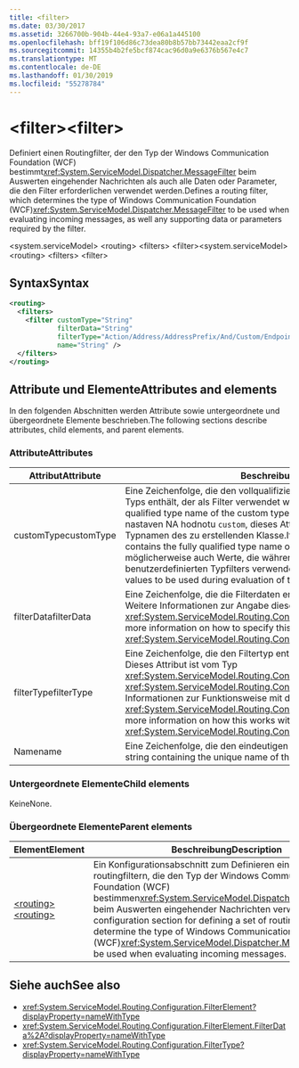 ```yaml
---
title: <filter>
ms.date: 03/30/2017
ms.assetid: 3266700b-904b-44e4-93a7-e06a1a445100
ms.openlocfilehash: bff19f106d86c73dea80b8b57bb73442eaa2cf9f
ms.sourcegitcommit: 14355b4b2fe5bcf874cac96d0a9e6376b567e4c7
ms.translationtype: MT
ms.contentlocale: de-DE
ms.lasthandoff: 01/30/2019
ms.locfileid: "55278784"
---
```

# <a name="filter"></a><span data-ttu-id="d3908-101">\<filter></span><span class="sxs-lookup"><span data-stu-id="d3908-101">\<filter></span></span>

<span data-ttu-id="d3908-102">Definiert einen Routingfilter, der den Typ der Windows Communication Foundation (WCF) bestimmt<xref:System.ServiceModel.Dispatcher.MessageFilter> beim Auswerten eingehender Nachrichten als auch alle Daten oder Parameter, die den Filter erforderlichen verwendet werden.</span><span class="sxs-lookup"><span data-stu-id="d3908-102">Defines a routing filter, which determines the type of Windows Communication Foundation (WCF)<xref:System.ServiceModel.Dispatcher.MessageFilter> to be used when evaluating incoming messages, as well any supporting data or parameters required by the filter.</span></span>

<span data-ttu-id="d3908-103">\<system.serviceModel> \<routing> \<filters> \<filter></span><span class="sxs-lookup"><span data-stu-id="d3908-103">\<system.serviceModel> \<routing> \<filters> \<filter></span></span>
  
## <a name="syntax"></a><span data-ttu-id="d3908-104">Syntax</span><span class="sxs-lookup"><span data-stu-id="d3908-104">Syntax</span></span>  
  
```xml  
<routing>
  <filters>
    <filter customType="String"
            filterData="String"
            filterType="Action/Address/AddressPrefix/And/Custom/Endpoint/MatchAll/XPath"
            name="String" />
  </filters>
</routing>
```  
  
## <a name="attributes-and-elements"></a><span data-ttu-id="d3908-105">Attribute und Elemente</span><span class="sxs-lookup"><span data-stu-id="d3908-105">Attributes and elements</span></span>

<span data-ttu-id="d3908-106">In den folgenden Abschnitten werden Attribute sowie untergeordnete und übergeordnete Elemente beschrieben.</span><span class="sxs-lookup"><span data-stu-id="d3908-106">The following sections describe attributes, child elements, and parent elements.</span></span>

### <a name="attributes"></a><span data-ttu-id="d3908-107">Attribute</span><span class="sxs-lookup"><span data-stu-id="d3908-107">Attributes</span></span>

| <span data-ttu-id="d3908-108">Attribut</span><span class="sxs-lookup"><span data-stu-id="d3908-108">Attribute</span></span>  | <span data-ttu-id="d3908-109">Beschreibung</span><span class="sxs-lookup"><span data-stu-id="d3908-109">Description</span></span> |
| ---------- | ----------- |
| <span data-ttu-id="d3908-110">customType</span><span class="sxs-lookup"><span data-stu-id="d3908-110">customType</span></span> | <span data-ttu-id="d3908-111">Eine Zeichenfolge, die den vollqualifizierten Typnamen des benutzerdefinierten Typs enthält, der als Filter verwendet werden soll.</span><span class="sxs-lookup"><span data-stu-id="d3908-111">A string containing the fully qualified type name of the custom type to be used as a filter.</span></span> <span data-ttu-id="d3908-112">Wenn `filterType` nastaven NA hodnotu `custom`, dieses Attribut enthält den vollqualifizierten Typnamen des zu erstellenden Klasse.</span><span class="sxs-lookup"><span data-stu-id="d3908-112">If `filterType` is set to `custom`, this attribute contains the fully qualified type name of the class to create.</span></span>  <span data-ttu-id="d3908-113">`filterData` enthält möglicherweise auch Werte, die während der Auswertung des benutzerdefinierten Typfilters verwendet werden.</span><span class="sxs-lookup"><span data-stu-id="d3908-113">`filterData` may also contain values to be used during evaluation of the custom type filter.</span></span> |
| <span data-ttu-id="d3908-114">filterData</span><span class="sxs-lookup"><span data-stu-id="d3908-114">filterData</span></span> | <span data-ttu-id="d3908-115">Eine Zeichenfolge, die die Filterdaten enthält.</span><span class="sxs-lookup"><span data-stu-id="d3908-115">A string containing the filter data.</span></span> <span data-ttu-id="d3908-116">Weitere Informationen zur Angabe dieses Attributs finden Sie unter <xref:System.ServiceModel.Routing.Configuration.FilterElement.FilterData%2A>.</span><span class="sxs-lookup"><span data-stu-id="d3908-116">For more information on how to specify this attribute, see <xref:System.ServiceModel.Routing.Configuration.FilterElement.FilterData%2A>.</span></span> |
| <span data-ttu-id="d3908-117">filterType</span><span class="sxs-lookup"><span data-stu-id="d3908-117">filterType</span></span> | <span data-ttu-id="d3908-118">Eine Zeichenfolge, die den Filtertyp enthält.</span><span class="sxs-lookup"><span data-stu-id="d3908-118">A string containing the filter type.</span></span> <span data-ttu-id="d3908-119">Dieses Attribut ist vom Typ <xref:System.ServiceModel.Routing.Configuration.FilterType>.</span><span class="sxs-lookup"><span data-stu-id="d3908-119">This attribute is of <xref:System.ServiceModel.Routing.Configuration.FilterType> type.</span></span>  <span data-ttu-id="d3908-120">Weitere Informationen zur Funktionsweise mit dem `filterData`-Attribut finden Sie unter  <xref:System.ServiceModel.Routing.Configuration.FilterElement.FilterData%2A>.</span><span class="sxs-lookup"><span data-stu-id="d3908-120">For more information on how this works with the `filterData` attribute, see <xref:System.ServiceModel.Routing.Configuration.FilterElement.FilterData%2A>.</span></span> |
| <span data-ttu-id="d3908-121">Name</span><span class="sxs-lookup"><span data-stu-id="d3908-121">name</span></span>       | <span data-ttu-id="d3908-122">Eine Zeichenfolge, die den eindeutigen Namen dieses Filterelements enthält.</span><span class="sxs-lookup"><span data-stu-id="d3908-122">A string containing the unique name of this filter element.</span></span> |

### <a name="child-elements"></a><span data-ttu-id="d3908-123">Untergeordnete Elemente</span><span class="sxs-lookup"><span data-stu-id="d3908-123">Child elements</span></span>

<span data-ttu-id="d3908-124">Keine</span><span class="sxs-lookup"><span data-stu-id="d3908-124">None.</span></span>

### <a name="parent-elements"></a><span data-ttu-id="d3908-125">Übergeordnete Elemente</span><span class="sxs-lookup"><span data-stu-id="d3908-125">Parent elements</span></span>

| <span data-ttu-id="d3908-126">Element</span><span class="sxs-lookup"><span data-stu-id="d3908-126">Element</span></span> | <span data-ttu-id="d3908-127">Beschreibung</span><span class="sxs-lookup"><span data-stu-id="d3908-127">Description</span></span> |
| ------- | ----------- |
| [<span data-ttu-id="d3908-128">\<routing></span><span class="sxs-lookup"><span data-stu-id="d3908-128">\<routing></span></span>](../../../../../docs/framework/configure-apps/file-schema/wcf/routing.md) | <span data-ttu-id="d3908-129">Ein Konfigurationsabschnitt zum Definieren eines Satzes von routingfiltern, die den Typ der Windows Communication Foundation (WCF) bestimmen<xref:System.ServiceModel.Dispatcher.MessageFilter> beim Auswerten eingehender Nachrichten verwendet werden.</span><span class="sxs-lookup"><span data-stu-id="d3908-129">A configuration section for defining a set of routing filters, which determine the type of Windows Communication Foundation (WCF)<xref:System.ServiceModel.Dispatcher.MessageFilter> to be used when evaluating incoming messages.</span></span> |

## <a name="see-also"></a><span data-ttu-id="d3908-130">Siehe auch</span><span class="sxs-lookup"><span data-stu-id="d3908-130">See also</span></span>

- <xref:System.ServiceModel.Routing.Configuration.FilterElement?displayProperty=nameWithType>
- <xref:System.ServiceModel.Routing.Configuration.FilterElement.FilterData%2A?displayProperty=nameWithType>
- <xref:System.ServiceModel.Routing.Configuration.FilterType?displayProperty=nameWithType>
